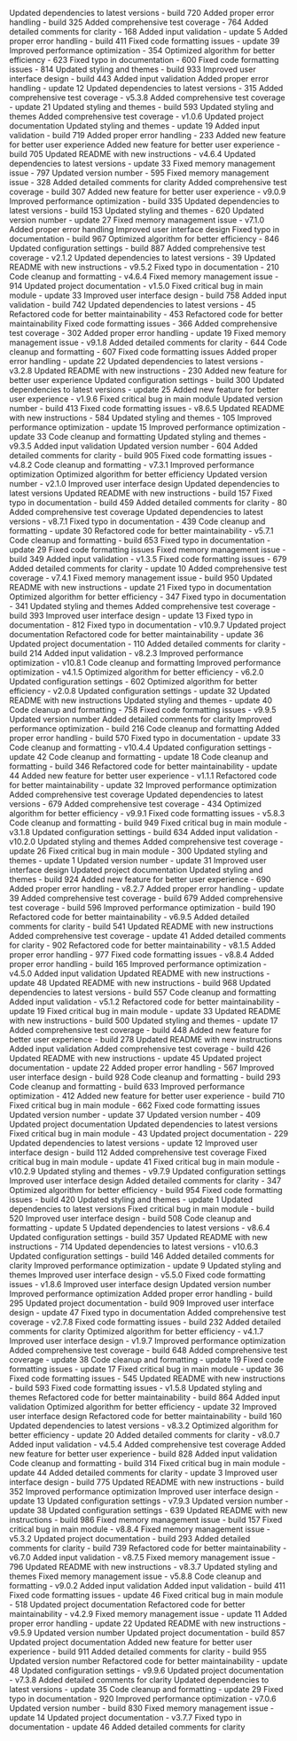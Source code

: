 
Updated dependencies to latest versions - build 720
Added proper error handling - build 325
Added comprehensive test coverage - 764
Added detailed comments for clarity - 168
Added input validation - update 5
Added proper error handling - build 411
Fixed code formatting issues - update 39
Improved performance optimization - 354
Optimized algorithm for better efficiency - 623
Fixed typo in documentation - 600
Fixed code formatting issues - 814
Updated styling and themes - build 933
Improved user interface design - build 443
Added input validation
Added proper error handling - update 12
Updated dependencies to latest versions - 315
Added comprehensive test coverage - v5.3.8
Added comprehensive test coverage - update 21
Updated styling and themes - build 593
Updated styling and themes
Added comprehensive test coverage - v1.0.6
Updated project documentation
Updated styling and themes - update 19
Added input validation - build 719
Added proper error handling - 233
Added new feature for better user experience
Added new feature for better user experience - build 705
Updated README with new instructions - v4.6.4
Updated dependencies to latest versions - update 33
Fixed memory management issue - 797
Updated version number - 595
Fixed memory management issue - 328
Added detailed comments for clarity
Added comprehensive test coverage - build 307
Added new feature for better user experience - v9.0.9
Improved performance optimization - build 335
Updated dependencies to latest versions - build 153
Updated styling and themes - 620
Updated version number - update 27
Fixed memory management issue - v7.1.0
Added proper error handling
Improved user interface design
Fixed typo in documentation - build 967
Optimized algorithm for better efficiency - 846
Updated configuration settings - build 887
Added comprehensive test coverage - v2.1.2
Updated dependencies to latest versions - 39
Updated README with new instructions - v9.5.2
Fixed typo in documentation - 210
Code cleanup and formatting - v4.6.4
Fixed memory management issue - 914
Updated project documentation - v1.5.0
Fixed critical bug in main module - update 33
Improved user interface design - build 758
Added input validation - build 742
Updated dependencies to latest versions - 45
Refactored code for better maintainability - 453
Refactored code for better maintainability
Fixed code formatting issues - 366
Added comprehensive test coverage - 302
Added proper error handling - update 19
Fixed memory management issue - v9.1.8
Added detailed comments for clarity - 644
Code cleanup and formatting - 607
Fixed code formatting issues
Added proper error handling - update 22
Updated dependencies to latest versions - v3.2.8
Updated README with new instructions - 230
Added new feature for better user experience
Updated configuration settings - build 300
Updated dependencies to latest versions - update 25
Added new feature for better user experience - v1.9.6
Fixed critical bug in main module
Updated version number - build 413
Fixed code formatting issues - v8.6.5
Updated README with new instructions - 584
Updated styling and themes - 105
Improved performance optimization - update 15
Improved performance optimization - update 33
Code cleanup and formatting
Updated styling and themes - v9.3.5
Added input validation
Updated version number - 604
Added detailed comments for clarity - build 905
Fixed code formatting issues - v4.8.2
Code cleanup and formatting - v7.3.1
Improved performance optimization
Optimized algorithm for better efficiency
Updated version number - v2.1.0
Improved user interface design
Updated dependencies to latest versions
Updated README with new instructions - build 157
Fixed typo in documentation - build 459
Added detailed comments for clarity - 80
Added comprehensive test coverage
Updated dependencies to latest versions - v8.7.1
Fixed typo in documentation - 439
Code cleanup and formatting - update 30
Refactored code for better maintainability - v5.7.1
Code cleanup and formatting - build 653
Fixed typo in documentation - update 29
Fixed code formatting issues
Fixed memory management issue - build 349
Added input validation - v1.3.5
Fixed code formatting issues - 679
Added detailed comments for clarity - update 10
Added comprehensive test coverage - v7.4.1
Fixed memory management issue - build 950
Updated README with new instructions - update 21
Fixed typo in documentation
Optimized algorithm for better efficiency - 347
Fixed typo in documentation - 341
Updated styling and themes
Added comprehensive test coverage - build 393
Improved user interface design - update 13
Fixed typo in documentation - 812
Fixed typo in documentation - v10.9.7
Updated project documentation
Refactored code for better maintainability - update 36
Updated project documentation - 110
Added detailed comments for clarity - build 214
Added input validation - v8.2.3
Improved performance optimization - v10.8.1
Code cleanup and formatting
Improved performance optimization - v4.1.5
Optimized algorithm for better efficiency - v6.2.0
Updated configuration settings - 602
Optimized algorithm for better efficiency - v2.0.8
Updated configuration settings - update 32
Updated README with new instructions
Updated styling and themes - update 40
Code cleanup and formatting - 758
Fixed code formatting issues - v9.9.5
Updated version number
Added detailed comments for clarity
Improved performance optimization - build 216
Code cleanup and formatting
Added proper error handling - build 570
Fixed typo in documentation - update 33
Code cleanup and formatting - v10.4.4
Updated configuration settings - update 42
Code cleanup and formatting - update 18
Code cleanup and formatting - build 346
Refactored code for better maintainability - update 44
Added new feature for better user experience - v1.1.1
Refactored code for better maintainability - update 32
Improved performance optimization
Added comprehensive test coverage
Updated dependencies to latest versions - 679
Added comprehensive test coverage - 434
Optimized algorithm for better efficiency - v9.9.1
Fixed code formatting issues - v5.8.3
Code cleanup and formatting - build 949
Fixed critical bug in main module - v3.1.8
Updated configuration settings - build 634
Added input validation - v10.2.0
Updated styling and themes
Added comprehensive test coverage - update 26
Fixed critical bug in main module - 300
Updated styling and themes - update 1
Updated version number - update 31
Improved user interface design
Updated project documentation
Updated styling and themes - build 924
Added new feature for better user experience - 690
Added proper error handling - v8.2.7
Added proper error handling - update 39
Added comprehensive test coverage - build 679
Added comprehensive test coverage - build 596
Improved performance optimization - build 190
Refactored code for better maintainability - v6.9.5
Added detailed comments for clarity - build 541
Updated README with new instructions
Added comprehensive test coverage - update 41
Added detailed comments for clarity - 902
Refactored code for better maintainability - v8.1.5
Added proper error handling - 977
Fixed code formatting issues - v8.8.4
Added proper error handling - build 165
Improved performance optimization - v4.5.0
Added input validation
Updated README with new instructions - update 48
Updated README with new instructions - build 968
Updated dependencies to latest versions - build 557
Code cleanup and formatting
Added input validation - v5.1.2
Refactored code for better maintainability - update 19
Fixed critical bug in main module - update 33
Updated README with new instructions - build 500
Updated styling and themes - update 17
Added comprehensive test coverage - build 448
Added new feature for better user experience - build 278
Updated README with new instructions
Added input validation
Added comprehensive test coverage - build 426
Updated README with new instructions - update 45
Updated project documentation - update 22
Added proper error handling - 567
Improved user interface design - build 928
Code cleanup and formatting - build 293
Code cleanup and formatting - build 633
Improved performance optimization - 412
Added new feature for better user experience - build 710
Fixed critical bug in main module - 662
Fixed code formatting issues
Updated version number - update 37
Updated version number - 409
Updated project documentation
Updated dependencies to latest versions
Fixed critical bug in main module - 43
Updated project documentation - 229
Updated dependencies to latest versions - update 12
Improved user interface design - build 112
Added comprehensive test coverage
Fixed critical bug in main module - update 41
Fixed critical bug in main module - v10.2.9
Updated styling and themes - v9.7.9
Updated configuration settings
Improved user interface design
Added detailed comments for clarity - 347
Optimized algorithm for better efficiency - build 954
Fixed code formatting issues - build 420
Updated styling and themes - update 1
Updated dependencies to latest versions
Fixed critical bug in main module - build 520
Improved user interface design - build 508
Code cleanup and formatting - update 5
Updated dependencies to latest versions - v8.6.4
Updated configuration settings - build 357
Updated README with new instructions - 714
Updated dependencies to latest versions - v10.6.3
Updated configuration settings - build 146
Added detailed comments for clarity
Improved performance optimization - update 9
Updated styling and themes
Improved user interface design - v5.5.0
Fixed code formatting issues - v1.8.6
Improved user interface design
Updated version number
Improved performance optimization
Added proper error handling - build 295
Updated project documentation - build 909
Improved user interface design - update 47
Fixed typo in documentation
Added comprehensive test coverage - v2.7.8
Fixed code formatting issues - build 232
Added detailed comments for clarity
Optimized algorithm for better efficiency - v4.1.7
Improved user interface design - v1.9.7
Improved performance optimization
Added comprehensive test coverage - build 648
Added comprehensive test coverage - update 38
Code cleanup and formatting - update 19
Fixed code formatting issues - update 17
Fixed critical bug in main module - update 36
Fixed code formatting issues - 545
Updated README with new instructions - build 593
Fixed code formatting issues - v1.5.8
Updated styling and themes
Refactored code for better maintainability - build 864
Added input validation
Optimized algorithm for better efficiency - update 32
Improved user interface design
Refactored code for better maintainability - build 160
Updated dependencies to latest versions - v8.3.2
Optimized algorithm for better efficiency - update 20
Added detailed comments for clarity - v8.0.7
Added input validation - v4.5.4
Added comprehensive test coverage
Added new feature for better user experience - build 828
Added input validation
Code cleanup and formatting - build 314
Fixed critical bug in main module - update 44
Added detailed comments for clarity - update 3
Improved user interface design - build 775
Updated README with new instructions - build 352
Improved performance optimization
Improved user interface design - update 13
Updated configuration settings - v7.9.3
Updated version number - update 38
Updated configuration settings - 639
Updated README with new instructions - build 986
Fixed memory management issue - build 157
Fixed critical bug in main module - v8.8.4
Fixed memory management issue - v5.3.2
Updated project documentation - build 293
Added detailed comments for clarity - build 739
Refactored code for better maintainability - v6.7.0
Added input validation - v8.7.5
Fixed memory management issue - 796
Updated README with new instructions - v8.3.7
Updated styling and themes
Fixed memory management issue - v5.8.8
Code cleanup and formatting - v9.0.2
Added input validation
Added input validation - build 411
Fixed code formatting issues - update 46
Fixed critical bug in main module - 518
Updated project documentation
Refactored code for better maintainability - v4.2.9
Fixed memory management issue - update 11
Added proper error handling - update 22
Updated README with new instructions - v9.5.9
Updated version number
Updated project documentation - build 857
Updated project documentation
Added new feature for better user experience - build 911
Added detailed comments for clarity - build 955
Updated version number
Refactored code for better maintainability - update 48
Updated configuration settings - v9.9.6
Updated project documentation - v7.3.8
Added detailed comments for clarity
Updated dependencies to latest versions - update 35
Code cleanup and formatting - update 29
Fixed typo in documentation - 920
Improved performance optimization - v7.0.6
Updated version number - build 830
Fixed memory management issue - update 14
Updated project documentation - v3.7.7
Fixed typo in documentation - update 46
Added detailed comments for clarity

